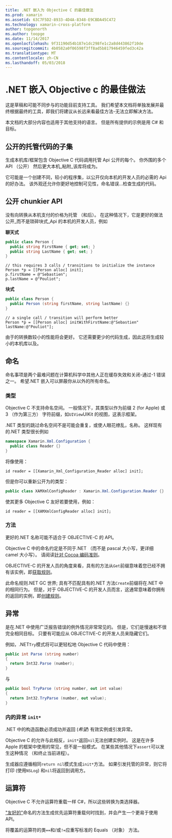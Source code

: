 ```yaml
---
title: .NET 嵌入为 Objective C 的最佳做法
ms.prod: xamarin
ms.assetid: 63C7F5D2-8933-4D4A-8348-E9CBDA45C472
ms.technology: xamarin-cross-platform
author: topgenorth
ms.author: toopge
ms.date: 11/14/2017
ms.openlocfilehash: 9f31190d54b187e1dc298fe1c2a8d443862f10de
ms.sourcegitcommit: 4b0582a0f06598f3ff8ad5b817946459fed3c42a
ms.translationtype: MT
ms.contentlocale: zh-CN
ms.lasthandoff: 05/03/2018
---
```

# <a name="net-embedding-best-practices-for-objective-c"></a>.NET 嵌入 Objective c 的最佳做法

这是草稿和可能不同步与的功能目前支持工具。 我们希望本文档将单独发展并最终根据最终的工具，即我们将建议从长远来看最佳方法-无法立即解决方法。

本文档的大部分内容也适用于其他支持的语言。 但是所有提供的示例是用 C# 和目标。

## <a name="exposing-a-subset-of-the-managed-code"></a>公开的托管代码的子集

生成本机库/框架包含 Objective C 代码调用托管 Api 公开的每个。 你外围的多个 API （公开） 然后更大本机_粘附_该库将成为。

它可能是一个创建不同，较小的程序集，以公开仅向本机的开发人员的必需的 Api 的好办法。 该外观还允许你更好地控制可见性，命名错误...检查生成的代码。

## <a name="exposing-a-chunkier-api"></a>公开 chunkier API

没有向转换从本机支付的价格为托管 （和后）。 在这种情况下，它是更好的做法公开_而不是琐碎块式_Api 的本机的开发人员，例如

**聊天式**

```csharp
public class Person {
  public string FirstName { get; set; }
  public string LastName { get; set; }
}
```

```objc
// this requires 3 calls / transitions to initialize the instance
Person *p = [[Person alloc] init];
p.firstName = @"Sebastien";
p.lastName = @"Pouliot";
```

**块式**

```csharp
public class Person {
  public Person (string firstName, string lastName) {}
}
```

```objc
// a single call / transition will perform better
Person *p = [[Person alloc] initWithFirstName:@"Sebastien" lastName:@"Pouliot"];
```

由于的转换数较小的性能将会更好。 它还需要更少的代码生成，因此这将生成较小的本机库以及。

## <a name="naming"></a>命名

命名事项是两个最难问题在计算机科学中其他人正在缓存失效和关闭-通过-1 错误之一。 希望.NET 嵌入可以屏蔽你从以外的所有命名。

### <a name="types"></a>类型

Objective C 不支持命名空间。 一般情况下，其类型以作为前缀 2 (for Apple) 或 3 （作为第三方） 字符前缀，如`UIView`UIKit 的视图，这表示框架。

.NET 类型的跳过命名空间不是可能会重复，或使人眼花缭乱，名称。 这样现有的.NET 类型很长例如

```csharp
namespace Xamarin.Xml.Configuration {
  public class Reader {}
}
```

将像使用：

```objc
id reader = [[Xamarin_Xml_Configuration_Reader alloc] init];
```

但是你可以重新公开为的类型：

```csharp
public class XAMXmlConfigReader : Xamarin.Xml.Configuration.Reader {}
```

使其更多 Objective C 友好若要使用，例如：

```objc
id reader = [[XAMXmlConfigReader alloc] init];
```

### <a name="methods"></a>方法

更好的.NET 名称可能不适合于 OBJECTIVE-C 的 API。

Objective C 中的命名约定是不同于.NET （而不是 pascal 大小写，更详细 camel 大小写）。
请阅读[针对 Cocoa 编码准则](https://developer.apple.com/library/content/documentation/Cocoa/Conceptual/CodingGuidelines/Articles/NamingMethods.html#//apple_ref/doc/uid/20001282-BCIGIJJF)。

OBJECTIVE-C 的开发人员的角度来看，具有的方法从`Get`前缀意味着您已经不拥有该实例，即[获取规则](https://developer.apple.com/library/content/documentation/CoreFoundation/Conceptual/CFMemoryMgmt/Concepts/Ownership.html#//apple_ref/doc/uid/20001148-SW1)。

此命名规则.NET GC 世界; 具有不匹配具有的.NET 方法`Create`前缀将在.NET 中的相同行为。 但是，对于 OBJECTIVE-C 的开发人员而言，这通常意味着你拥有的返回的实例，即[创建规则](https://developer.apple.com/library/content/documentation/CoreFoundation/Conceptual/CFMemoryMgmt/Concepts/Ownership.html#//apple_ref/doc/uid/20001148-103029)。

## <a name="exceptions"></a>异常

是在.NET 中使用广泛报告错误的例外情况非常常见的。 但是，它们是慢速和不很完全相同目标。 只要有可能应从 OBJECTIVE-C 的开发人员来隐藏它们。

例如，.NET`Try`模式将可以更轻松地 Objective C 代码中使用：

```csharp
public int Parse (string number)
{
  return Int32.Parse (number);
}
```

与

```csharp
public bool TryParse (string number, out int value)
{
  return Int32.TryParse (number, out value);
}
```

### <a name="exceptions-inside-init"></a>内的异常 `init*`

.NET 中的构造函数必须成功并返回 (_希望_) 有效实例或引发异常。

Objective C 的允许与此相反，`init*`返回`nil`无法创建实例时。 这是在许多 Apple 的框架中使用的常见，但不是一般模式。 在某些其他情况下`assert`可以发生这种情况 （和终止当前进程）。

生成器应遵循相同`return nil`模式生成`init*`方法。 如果引发托管的异常，则它将打印 (使用`NSLog`) 和`nil`将返回到调用方。

## <a name="operators"></a>运算符

Objective C 不允许运算符重载一样 C#，所以这些转换为类选择器。

["友好的"](https://docs.microsoft.com/dotnet/standard/design-guidelines/operator-overloads)命名的方法生成优先运算符重载何时找到，并会产生一个更易于使用 API。

将覆盖的运算符的类`==`和/或`!=`应重写标准的 Equals （对象） 方法。
